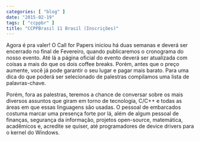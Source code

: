 ```yaml
---
categories: [ "blog" ]
date: "2015-02-19"
tags: [ "ccppbr" ]
title: "CCPPBrasil 11 Brasil (Inscrições)"
---
```

Agora é pra valer! O Call for Papers iniciou há duas semanas e deverá ser
encerrado no final de Fevereiro, quando publicaremos o cronograma do nosso
evento. Até lá a página oficial do evento deverá ser atualizada com coisas a
mais do que os dois coffee breaks. Porém, antes que o preço aumente, você já
pode garantir o seu lugar e pagar mais barato. Para uma dica do que poderá ser
selecionado de palestras compilamos uma lista de palavras-chave.

Porém, fora as palestras, teremos a chance de conversar sobre os mais diversos
assuntos que giram em torno de tecnologia, C/C++ e todas as áreas em que essas
linguagens são usadas. O pessoal de embarcados costuma marcar uma presença
forte por lá, além de algum pessoal de finanças, segurança da informação,
projetos open-source, matemática, acadêmicos e, acredite se quiser, até
programadores de device drivers para o kernel do Windows.
